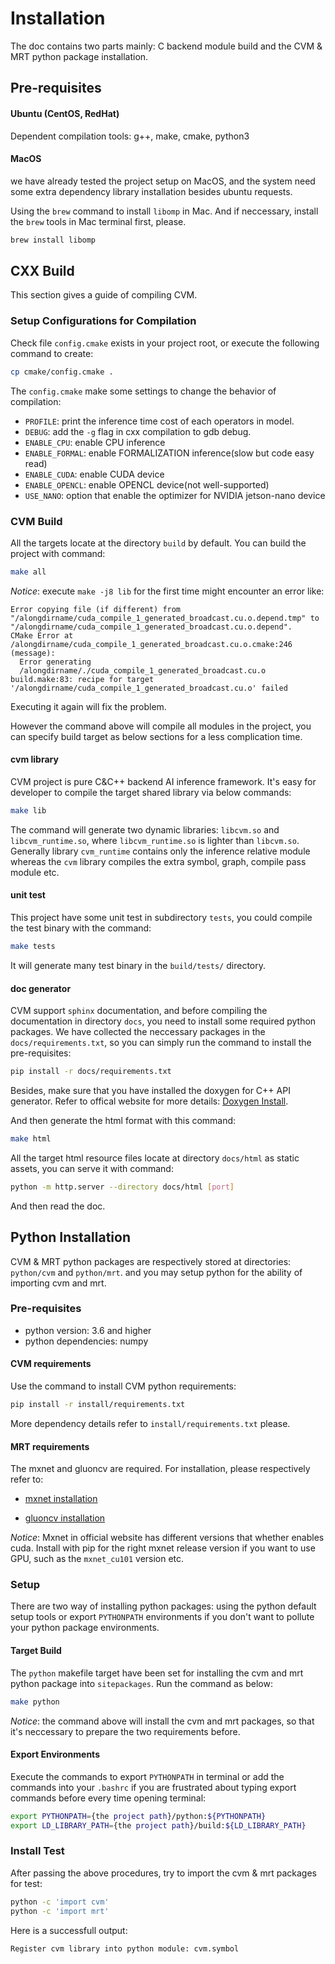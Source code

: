 # Installation

The doc contains two parts mainly: C backend module build and the CVM & MRT python package installation.

## Pre-requisites

#### Ubuntu (CentOS, RedHat)

Dependent compilation tools: g++, make, cmake, python3

#### MacOS

we have already tested the project setup on MacOS, and the system need some extra dependency library installation besides ubuntu requests. 

Using the `brew` command to install `libomp` in Mac. And if neccessary, install the `brew` tools in Mac terminal first, please.

``` bash
brew install libomp
```

## CXX Build

This section gives a guide of compiling CVM.

### Setup Configurations for Compilation

Check file `config.cmake` exists in your project root,
or execute the following command to create:

``` bash
cp cmake/config.cmake .
```

The `config.cmake` make some settings to change the behavior of
compilation:

- `PROFILE`: print the inference time cost of each operators in model.
- `DEBUG`: add the `-g` flag in cxx compilation to gdb debug.
- `ENABLE_CPU`: enable CPU inference
- `ENABLE_FORMAL`: enable FORMALIZATION inference(slow but code easy read)
- `ENABLE_CUDA`: enable CUDA device
- `ENABLE_OPENCL`: enable OPENCL device(not well-supported)
- `USE_NANO`: option that enable the optimizer for NVIDIA jetson-nano device

### CVM Build

All the targets locate at the directory `build` by default. You can build the project with command:

``` bash
make all
```

*Notice*: execute `make -j8 lib` for the first time might encounter an error like:

  ```
  Error copying file (if different) from "/alongdirname/cuda_compile_1_generated_broadcast.cu.o.depend.tmp" to "/alongdirname/cuda_compile_1_generated_broadcast.cu.o.depend".
  CMake Error at /alongdirname/cuda_compile_1_generated_broadcast.cu.o.cmake:246 (message):
    Error generating
    /alongdirname/./cuda_compile_1_generated_broadcast.cu.o
  build.make:83: recipe for target '/alongdirname/cuda_compile_1_generated_broadcast.cu.o' failed
  ```

  Executing it again will fix the problem.

However the command above will compile all modules in the project, you can specify build target as below sections for a less complication time.

#### cvm library

CVM project is pure C&C++ backend AI inference framework. It's easy for developer to compile the target shared library via below commands:

``` bash
make lib
```

The command will generate two dynamic libraries: `libcvm.so` and `libcvm_runtime.so`, where `libcvm_runtime.so` is lighter than `libcvm.so`. Generally library `cvm_runtime` contains only the inference relative module whereas the `cvm` library compiles the extra symbol, graph, compile pass module etc.

#### unit test

This project have some unit test in subdirectory `tests`, you could compile the test binary with the command:

``` bash
make tests
```

It will generate many test binary in the `build/tests/` directory.


#### doc generator

CVM support `sphinx` documentation, and before compiling the documentation in directory `docs`, you need to install some required python packages. We have collected the neccessary packages in the `docs/requirements.txt`, so you can simply run the command to install the pre-requisites:

``` bash
pip install -r docs/requirements.txt
```

Besides, make sure that you have installed the doxygen for C++ API
generator. Refer to offical website for more details:
[Doxygen Install](https://www.doxygen.nl/manual/install.html).

And then generate the html format with this command:

``` bash
make html
```

All the target html resource files locate at directory `docs/html` as static assets, you can serve it with command:

``` bash
python -m http.server --directory docs/html [port]
```

And then read the doc.

## Python Installation

CVM & MRT python packages are respectively stored at directories:
`python/cvm` and `python/mrt`. and you may setup python for the
ability of importing cvm and mrt.

### Pre-requisites

- python version: 3.6 and higher
- python dependencies: numpy

#### CVM requirements

Use the command to install CVM python requirements:

``` bash
pip install -r install/requirements.txt
```

More dependency details refer to `install/requirements.txt` please.

#### MRT requirements

The mxnet and gluoncv are required. For installation, please respectively refer to:

- [mxnet installation](https://mxnet.apache.org/get_started)

- [gluoncv installation](https://gluon-cv.mxnet.io/install.html)

*Notice*: Mxnet in official website has different versions that 
whether enables cuda. Install with pip for the right mxnet
release version if you want to use GPU, such as the `mxnet_cu101` 
version etc.

### Setup

There are two way of installing python packages: using the python default setup tools or export `PYTHONPATH` environments if you don't want to pollute your python package environments.

#### Target Build

The `python` makefile target have been set for installing the cvm and mrt python package into `sitepackages`. Run the command as below:

``` bash
make python
```

*Notice*: the command above will install the cvm and mrt packages, so that it's neccessary to prepare the two requirements before.

#### Export Environments

Execute the commands to export `PYTHONPATH` in terminal or add the commands into your `.bashrc` if you are frustrated about typing export commands before every time opening terminal:

``` bash
export PYTHONPATH={the project path}/python:${PYTHONPATH}
export LD_LIBRARY_PATH={the project path}/build:${LD_LIBRARY_PATH}
```

### Install Test

After passing the above procedures, try to import the cvm & mrt packages for test:

``` bash
python -c 'import cvm'
python -c 'import mrt'
```

Here is a successfull output:

``` bash
Register cvm library into python module: cvm.symbol
```




